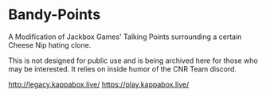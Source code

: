 # Bandy-Points
A Modification of Jackbox Games' Talking Points surrounding a certain Cheese Nip hating clone.

This is not designed for public use and is being archived here for those who may be interested. It relies on inside humor of the CNR Team discord.

http://legacy.kappabox.live/
https://play.kappabox.live/
